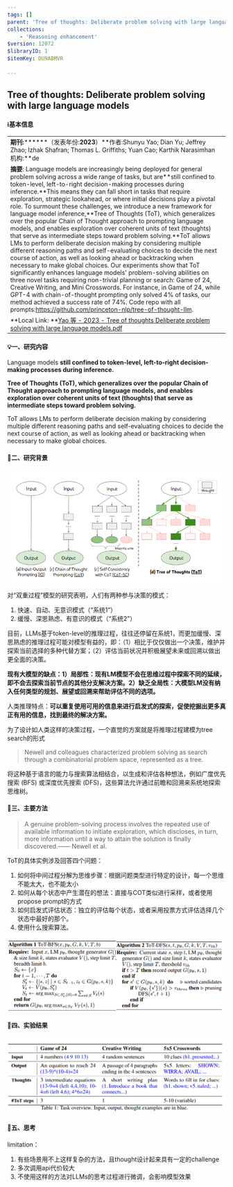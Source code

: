 ```yaml
---
tags: []
parent: 'Tree of thoughts: Deliberate problem solving with large language models'
collections:
    - 'Reasoning enhancement'
$version: 12072
$libraryID: 1
$itemKey: DU9ABMVR

---
```

## Tree of thoughts: Deliberate problem solving with large language models

#### ℹ️基本信息

|                                                                                                                                                                                                                                                                                                                                                                                                                                                                                                                                                                                                                                                                                                                                                                                                                                                                                                                                                                                                                                                                                                                                                                                                                                                                                                                                                                                                                     |
| ------------------------------------------------------------------------------------------------------------------------------------------------------------------------------------------------------------------------------------------------------------------------------------------------------------------------------------------------------------------------------------------------------------------------------------------------------------------------------------------------------------------------------------------------------------------------------------------------------------------------------------------------------------------------------------------------------------------------------------------------------------------------------------------------------------------------------------------------------------------------------------------------------------------------------------------------------------------------------------------------------------------------------------------------------------------------------------------------------------------------------------------------------------------------------------------------------------------------------------------------------------------------------------------------------------------------------------------------------------------------------------------------------------------- |
| **期刊:**\*\*\*\*\*\*（发表年份:**2023**）**作者:Shunyu Yao; Dian Yu; Jeffrey Zhao; Izhak Shafran; Thomas L. Griffiths; Yuan Cao; Karthik Narasimhan 机构:**de                                                                                                                                                                                                                                                                                                                                                                                                                                                                                                                                                                                                                                                                                                                                                                                                                                                                                                                                                                                                                                                                                                                                                                                                                                                                  |
| **摘要**: Language models are increasingly being deployed for general problem solving across a wide range of tasks, but are\*\*still confined to token-level, left-to-right decision-making processes during inference.\*\*This means they can fall short in tasks that require exploration, strategic lookahead, or where initial decisions play a pivotal role. To surmount these challenges, we introduce a new framework for language model inference,\*\*Tree of Thoughts (ToT), which generalizes over the popular Chain of Thought approach to prompting language models, and enables exploration over coherent units of text (thoughts) that serve as intermediate steps toward problem solving.\*\*ToT allows LMs to perform deliberate decision making by considering multiple different reasoning paths and self-evaluating choices to decide the next course of action, as well as looking ahead or backtracking when necessary to make global choices. Our experiments show that ToT significantly enhances language models' problem-solving abilities on three novel tasks requiring non-trivial planning or search: Game of 24, Creative Writing, and Mini Crosswords. For instance, in Game of 24, while GPT-4 with chain-of-thought prompting only solved 4% of tasks, our method achieved a success rate of 74%. Code repo with all prompts:<https://github.com/princeton-nlp/tree-of-thought-llm>. |
| \*\*Local Link: \*\*[Yao 等 - 2023 - Tree of thoughts Deliberate problem solving with large language models.pdf](zotero://open-pdf/0_8IZWNMDL)                                                                                                                                                                                                                                                                                                                                                                                                                                                                                                                                                                                                                                                                                                                                                                                                                                                                                                                                                                                                                                                                                                                                                                                                                                                                       |


#### 💡一、研究内容

Language models **still confined to token-level, left-to-right decision-making processes during inference.**

**Tree of Thoughts (ToT), which generalizes over the popular Chain of Thought approach to prompting language models, and enables exploration over coherent units of text (thoughts) that serve as intermediate steps toward problem solving.**

ToT allows LMs to perform deliberate decision making by considering multiple different reasoning paths and self-evaluating choices to decide the next course of action, as well as looking ahead or backtracking when necessary to make global choices.

#### 📜二、研究背景

![\<img alt="image-20241012174037032" data-attachment-key="CIDUF5X2" width="915" height="474" src="attachments/CIDUF5X2.png" ztype="zimage">](attachments/CIDUF5X2.png)

对“双重过程”模型的研究表明，人们有两种参与决策的模式：

1.  快速、自动、无意识模式（“系统1”）
2.  缓慢、深思熟虑、有意识的模式（“系统2”）

目前，LLMs基于token-level的推理过程，往往还停留在系统1，而更加缓慢、深思熟虑的推理过程可能对模型有益的，即：（1）相比于仅仅做出一个决策，维护并探索当前选择的多种代替方案；（2）评估当前状况并积极展望未来或回溯以做出更全面的决策。

**现有大模型的缺点：1）局部性：现有LM模型不会在思维过程中探索不同的延续，即不会去探索当前节点的其他分支解决方案。2）缺乏全局性：大模型LM没有纳入任何类型的规划、展望或回溯来帮助评估不同的选项。**

人类推理特点：**可以重复使用可用的信息来进行启发式的探索，促使挖掘出更多真正有用的信息，找到最终的解决方案。**

为了设计如人类这样的决策过程，一个直觉的方案就是将推理过程建模为tree search的形式

> Newell and colleagues characterized problem solving as search through a combinatorial problem space, represented as a tree.

将这种基于语言的能力与搜索算法相结合，以生成和评估各种想法，例如广度优先搜索 (BFS) 或深度优先搜索 (DFS)，这些算法允许通过前瞻和回溯来系统地探索思维树。

#### 🔬三、主要方法

> A genuine problem-solving process involves the repeated use of available information to initiate exploration, which discloses, in turn, more information until a way to attain the solution is finally discovered.—— Newell et al.

ToT的具体实例涉及回答四个问题：

1.  如何将中间过程分解为思维步骤：根据问题类型进行特定的设计，每一个思维不能太大，也不能太小
2.  如何从每个状态中产生潜在的想法：直接与COT类似进行采样，或者使用propose prompt的方式
3.  如何启发式评估状态：独立的评估每个状态，或者采用投票方式评估选择几个状态中最好的那个。
4.  使用什么搜索算法。

![\<img alt="image-20241012180801289" data-attachment-key="MLB352HV" width="1084" height="366" src="attachments/MLB352HV.png" ztype="zimage">](attachments/MLB352HV.png)

#### 🚩四、实验结果

![\<img alt="image-20241012182239718" data-attachment-key="WILGDEQA" width="1086" height="377" src="attachments/WILGDEQA.png" ztype="zimage">](attachments/WILGDEQA.png)

#### 🔬五、思考

limitation：

1.  有些场景用不上这样复杂的方法，且thought设计起来具有一定的challenge
2.  多次调用api代价较大
3.  不使用这样的方法对LLMs的思考过程进行微调，会影响模型效果

